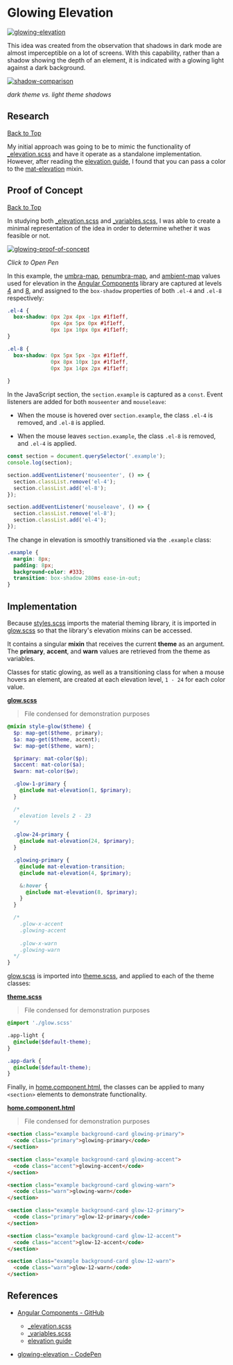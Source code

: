 # Glowing Elevation

[![glowing-elevation](https://user-images.githubusercontent.com/14102723/82961826-75464a00-9f8c-11ea-84b8-5938c0e5e040.gif)](https://user-images.githubusercontent.com/14102723/82961826-75464a00-9f8c-11ea-84b8-5938c0e5e040.gif)

This idea was created from the observation that shadows in dark mode are almost imperceptible on a lot of screens. With this capability, rather than a shadow showing the depth of an element, it is indicated with a glowing light against a dark background.

[![shadow-comparison](https://user-images.githubusercontent.com/14102723/83021742-78771f80-9ff8-11ea-8f97-8f965d554b44.png)](https://user-images.githubusercontent.com/14102723/83021742-78771f80-9ff8-11ea-8f97-8f965d554b44.png)

*dark theme vs. light theme shadows*

## Research
[Back to Top](#glowing-elevation)

My initial approach was going to be to mimic the functionality of [_elevation.scss](https://github.com/angular/components/blob/caad0b54ed41949f0ee529c152508749875bc9af/src/material/core/style/_elevation.scss) and have it operate as a standalone implementation. However, after reading the [elevation guide](https://github.com/angular/components/blob/8050f633b56b6c048fc72dad2ab79304afdfad19/guides/elevation.md), I found that you can pass a color to the [mat-elevation](https://github.com/angular/components/blob/8050f633b56b6c048fc72dad2ab79304afdfad19/guides/elevation.md#mixins) mixin.

## Proof of Concept
[Back to Top](#glowing-elevation)

In studying both [_elevation.scss]() and [_variables.scss](), I was able to create a minimal representation of the idea in order to determine whether it was feasible or not.

[![glowing-proof-of-concept](https://user-images.githubusercontent.com/14102723/82959182-1cbf7e80-9f85-11ea-8bc0-a3b3b335ddb4.png)](https://codepen.io/JaimeStill/pen/yLYWYaQ?editors=1111)

*Click to Open Pen*

In this example, the [umbra-map](https://github.com/angular/components/blob/caad0b54ed41949f0ee529c152508749875bc9af/src/material/core/style/_elevation.scss#L34), [penumbra-map](https://github.com/angular/components/blob/caad0b54ed41949f0ee529c152508749875bc9af/src/material/core/style/_elevation.scss#L66), and [ambient-map](https://github.com/angular/components/blob/caad0b54ed41949f0ee529c152508749875bc9af/src/material/core/style/_elevation.scss#L98) values used for elevation in the [Angular Components](https://github.com/angular/components) library are captured at levels [4](https://github.com/angular/components/blob/caad0b54ed41949f0ee529c152508749875bc9af/src/material/core/style/_elevation.scss#L42) and [8](https://github.com/angular/components/blob/caad0b54ed41949f0ee529c152508749875bc9af/src/material/core/style/_elevation.scss#L46), and assigned to the `box-shadow` properties of both `.el-4` and `.el-8` respectively:

```css
.el-4 {
  box-shadow: 0px 2px 4px -1px #1f1eff,
              0px 4px 5px 0px #1f1eff,
              0px 1px 10px 0px #1f1eff;
}

.el-8 {
  box-shadow: 0px 5px 5px -3px #1f1eff,
              0px 8px 10px 1px #1f1eff,
              0px 3px 14px 2px #1f1eff;
              
}
```

In the JavaScript section, the `section.example` is captured as a `const`. Event listeners are added for both `mouseenter` and `mouseleave`:

* When the mouse is hovered over `section.example`, the class `.el-4` is removed, and `.el-8` is applied.

* When the mouse leaves `section.example`, the class `.el-8` is removed, and `.el-4` is applied.

```js
const section = document.querySelector('.example');  
console.log(section);

section.addEventListener('mouseenter', () => {
  section.classList.remove('el-4');
  section.classList.add('el-8');
});

section.addEventListener('mouseleave', () => {
  section.classList.remove('el-8');
  section.classList.add('el-4');
});
```

The change in elevation is smoothly transitioned via the `.example` class:

```css
.example {
  margin: 8px;
  padding: 8px;
  background-color: #333;
  transition: box-shadow 280ms ease-in-out;
}
```

## Implementation

Because [styles.scss](./src/theme/styles.scss) imports the material theming library, it is imported in [glow.scss](./src/theme/glow.scss) so that the library's elevation mixins can be accessed.

It contains a singular **mixin** that receives the current **theme** as an argument. The **primary**, **accent**, and **warn** values are retrieved from the theme as variables. 

Classes for static glowing, as well as a transitioning class for when a mouse hovers an element, are created at each elevation level, `1 - 24` for each color value.

[**glow.scss**](./src/theme/glow.scss)  

> File condensed for demonstration purposes

```scss
@mixin style-glow($theme) {
  $p: map-get($theme, primary);
  $a: map-get($theme, accent);
  $w: map-get($theme, warn);

  $primary: mat-color($p);
  $accent: mat-color($a);
  $warn: mat-color($w);

  .glow-1-primary {
    @include mat-elevation(1, $primary);
  }

  /*
    elevation levels 2 - 23
  */

  .glow-24-primary {
    @include mat-elevation(24, $primary);
  }

  .glowing-primary {
    @include mat-elevation-transition;
    @include mat-elevation(4, $primary);

    &:hover {
      @include mat-elevation(8, $primary);
    }
  }

  /*
    .glow-x-accent
    .glowing-accent
    
    .glow-x-warn
    .glowing-warn
  */
}
```

[glow.scss](./src/theme/glow.scss) is imported into [theme.scss](./src/theme/theme.scss), and applied to each of the theme classes:

[**theme.scss**](./src/theme/theme.scss)

> File condensed for demonstration purposes

```scss
@import './glow.scss'

.app-light {
  @include($default-theme);
}

.app-dark {
  @include($default-theme);
}
```

Finally, in [home.component.html](./src/app/routes/home/home.component.html), the classes can be applied to many `<section>` elements to demonstrate functionality.

[**home.component.html**](./src/app/routes/home/home.component.html)

> File condensed for demonstration purposes

```html
<section class="example background-card glowing-primary">
  <code class="primary">glowing-primary</code>
</section>

<section class="example background-card glowing-accent">
  <code class="accent">glowing-accent</code>
</section>

<section class="example background-card glowing-warn">
  <code class="warn">glowing-warn</code>
</section>

<section class="example background-card glow-12-primary">
  <code class="primary">glow-12-primary</code>
</section>

<section class="example background-card glow-12-accent">
  <code class="accent">glow-12-accent</code>
</section>

<section class="example background-card glow-12-warn">
  <code class="warn">glow-12-warn</code>
</section>
```

## References

* [Angular Components - GitHub](https://github.com/angular/components)

  * [_elevation.scss](https://github.com/angular/components/blob/caad0b54ed41949f0ee529c152508749875bc9af/src/material/core/style/_elevation.scss)
  * [_variables.scss](https://github.com/angular/components/blob/caad0b54ed41949f0ee529c152508749875bc9af/src/material/core/style/_variables.scss)
  * [elevation guide](https://github.com/angular/components/blob/8050f633b56b6c048fc72dad2ab79304afdfad19/guides/elevation.md)

* [glowing-elevation - CodePen](https://codepen.io/JaimeStill/pen/yLYWYaQ?editors=1111)

